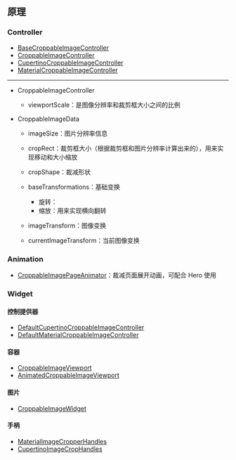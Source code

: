 ## 原理

### Controller

- [BaseCroppableImageController](https://pub.dev/documentation/croppy/latest/croppy/BaseCroppableImageController-class.html)
- [CroppableImageController](https://pub.dev/documentation/croppy/latest/croppy/CroppableImageController-class.html)
- [CupertinoCroppableImageController](https://pub.dev/documentation/croppy/latest/croppy/CupertinoCroppableImageController-class.html)
- [MaterialCroppableImageController](https://pub.dev/documentation/croppy/latest/croppy/MaterialCroppableImageController-class.html)

---


- CroppableImageController

  - viewportScale：是图像分辨率和裁剪框大小之间的比例

- CroppableImageData

  - imageSize：图片分辨率信息
  - cropRect：裁剪框大小（根据裁剪框和图片分辨率计算出来的），用来实现移动和大小缩放
  - cropShape：裁减形状
  - baseTransformations：基础变换

    - 旋转：
    - 缩放：用来实现横向翻转

  - imageTransform：图像变换
  - currentImageTransform：当前图像变换

### Animation

- [CroppableImagePageAnimator](https://pub.dev/documentation/croppy/latest/croppy/CroppableImagePageAnimator-class.html)：裁减页面展开动画，可配合 Hero 使用

### Widget

#### 控制提供器

- [DefaultCupertinoCroppableImageController](https://pub.dev/documentation/croppy/latest/croppy/DefaultCupertinoCroppableImageController-class.html)
- [DefaultMaterialCroppableImageController](https://pub.dev/documentation/croppy/latest/croppy/DefaultMaterialCroppableImageController-class.html)

#### 容器

- [CroppableImageViewport](https://pub.dev/documentation/croppy/latest/croppy/CroppableImageViewport-class.html)
- [AnimatedCroppableImageViewport](https://pub.dev/documentation/croppy/latest/croppy/AnimatedCroppableImageViewport-class.html)

#### 图片

- [CroppableImageWidget](https://pub.dev/documentation/croppy/latest/croppy/CroppableImageWidget-class.html)

#### 手柄

- [MaterialImageCropperHandles](https://pub.dev/documentation/croppy/latest/croppy/MaterialImageCropperHandles-class.html)
- [CupertinoImageCropHandles](https://pub.dev/documentation/croppy/latest/croppy/croppy-library.html)
